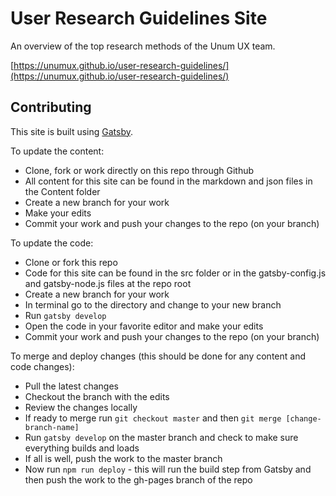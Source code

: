 # User Research Guidelines Site

An overview of the top research methods of the Unum UX team.

[https://unumux.github.io/user-research-guidelines/](https://unumux.github.io/user-research-guidelines/)

## Contributing

This site is built using [Gatsby](https://www.gatsbyjs.org/).  

To update the content:

- Clone, fork or work directly on this repo through Github
- All content for this site can be found in the markdown and json files in the Content folder
- Create a new branch for your work
- Make your edits
- Commit your work and push your changes to the repo (on your branch)

To update the code:

- Clone or fork this repo
- Code for this site can be found in the src folder or in the gatsby-config.js and gatsby-node.js files at the repo root
- Create a new branch for your work
- In terminal go to the directory and change to your new branch
- Run `gatsby develop`
- Open the code in your favorite editor and make your edits
- Commit your work and push your changes to the repo (on your branch)

To merge and deploy changes (this should be done for any content and code changes):

- Pull the latest changes
- Checkout the branch with the edits
- Review the changes locally
- If ready to merge run `git checkout master` and then `git merge [change-branch-name]`
- Run `gatsby develop` on the master branch and check to make sure everything builds and loads
- If all is well, push the work to the master branch
- Now run `npm run deploy` - this will run the build step from Gatsby and then push the work to the gh-pages branch of the repo
